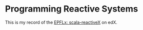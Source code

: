 # Programming Reactive Systems

This is my record of the [EPFLx: scala-reactiveX](https://courses.edx.org/courses/course-v1:EPFLx+scala-reactiveX+1T2019/course/) on edX.

